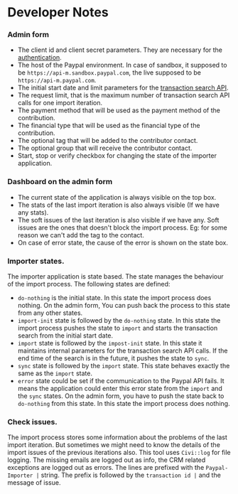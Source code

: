 # Developer Notes

### Admin form

- The client id and client secret parameters. They are necessary for the [authentication](https://developer.paypal.com/docs/platforms/get-started/#get-api-credentials).
- The host of the Paypal environment. In case of sandbox, it supposed to be `https://api-m.sandbox.paypal.com`, the live supposed to be `https://api-m.paypal.com`.
- The initial start date and limit parameters for the [transaction search API](https://developer.paypal.com/docs/api/transaction-search/v1/).
- The request limit, that is the maximum number of transaction search API calls for one import iteration.
- The payment method that will be used as the payment method of the contribution.
- The financial type that will be used as the financial type of the contribution.
- The optional tag that will be added to the contributor contact.
- The optional group that will receive the contributor contact.
- Start, stop or verify checkbox for changing the state of the importer application.

### Dashboard on the admin form

- The current state of the application is always visible on the top box.
- The stats of the last import iteration is also always visible (If we have any stats).
- The soft issues of the last iteration is also visible if we have any. Soft issues are the ones that doesn't block the import process. Eg: for some reason we can't add the tag to the contact.
- On case of error state, the cause of the error is shown on the state box.

### Importer states.

The importer application is state based. The state manages the behaviour of the import process. The following states are defined:

- `do-nothing` is the initial state. In this state the import process does nothing. On the admin form, You can push back the process to this state from any other states.
- `import-init` state is followed by the `do-nothing` state. In this state the import process pushes the state to `import` and starts the transaction search from the initial start date.
- `import` state is followed by the `impost-init` state. In this state it maintains internal parameters for the transaction search API calls. If the end time of the search is in the future, it pushes the state to `sync`.
- `sync` state is followed by the `import` state. This state behaves exactly the same as the `import` state.
- `error` state could be set if the communication to the Paypal API fails. It means the application could enter this error state from the `import` and the `sync` states. On the admin form, you have to push the state back to `do-nothing` from this state. In this state the import process does nothing.

### Check issues.

The import process stores some information about the problems of the last import iteration.
But sometimes we might need to know the details of the import issues of the previous iterations also.
This tool uses `Civi::log` for file logging. The missing emails are logged out as info, the CRM related exceptions are logged out as errors.
The lines are prefixed with the `Paypal-Importer |` string. The prefix is followed by the `transaction id |` and the message of issue.
